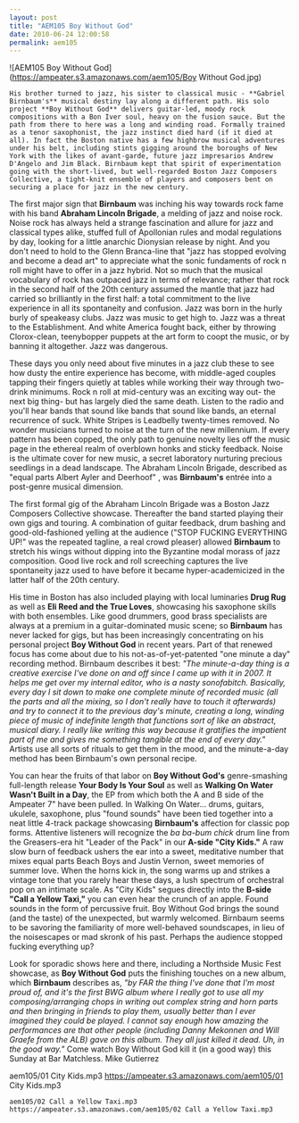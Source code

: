```yaml
---
layout: post
title: "AEM105 Boy Without God"
date: 2010-06-24 12:00:58
permalink: aem105
---
```

![AEM105 Boy Without God](https://ampeater.s3.amazonaws.com/aem105/Boy Without God.jpg)

    His brother turned to jazz, his sister to classical music - **Gabriel Birnbaum's** musical destiny lay along a different path. His solo project **Boy Without God** delivers guitar-led, moody rock compositions with a Bon Iver soul, heavy on the fusion sauce. But the path from there to here was a long and winding road. Formally trained as a tenor saxophonist, the jazz instinct died hard (if it died at all). In fact the Boston native has a few highbrow musical adventures under his belt, including stints gigging around the boroughs of New York with the likes of avant-garde, future jazz impresarios Andrew D'Angelo and Jim Black. Birnbaum kept that spirit of experimentation going with the short-lived, but well-regarded Boston Jazz Composers Collective, a tight-knit ensemble of players and composers bent on securing a place for jazz in the new century.

The first major sign that **Birnbaum** was inching his way towards rock fame with his band **Abraham Lincoln Brigade**, a melding of jazz and noise rock. Noise rock has always held a strange fascination and allure for jazz and classical types alike, stuffed full of Apollonian rules and modal regulations by day, looking for a little anarchic Dionysian release by night. And you don't need to hold to the Glenn Branca-line that "jazz has stopped evolving and become a dead art" to appreciate what the sonic fundaments of rock n roll might have to offer in a jazz hybrid. Not so much that the musical vocabulary of rock has outpaced jazz in terms of relevance; rather that rock in the second half of the 20th century assumed the mantle that jazz had carried so brilliantly in the first half: a total commitment to the live experience in all its spontaneity and confusion. Jazz was born in the hurly burly of speakeasy clubs. Jazz was music to get high to. Jazz was a threat to the Establishment. And white America fought back, either by throwing Clorox-clean, teenybopper puppets at the art form to coopt the music, or by banning it altogether. Jazz was dangerous.

These days you only need about five minutes in a jazz club these to see how dusty the entire experience has become, with middle-aged couples tapping their fingers quietly at tables while working their way through two-drink minimums. Rock n roll at mid-century was an exciting way out- the next big thing- but has largely died the same death. Listen to the radio and you'll hear bands that sound like bands that sound like bands, an eternal recurrence of suck. White Stripes is Leadbelly twenty-times removed. No wonder musicians turned to noise at the turn of the new millennium. If every pattern has been copped, the only path to genuine novelty lies off the music page in the ethereal realm of overblown honks and sticky feedback. Noise is the ultimate cover for new music, a secret laboratory nurturing precious seedlings in a dead landscape. The Abraham Lincoln Brigade, described as "equal parts Albert Ayler and Deerhoof" , was **Birnbaum's** entrée into a post-genre musical dimension.

The first formal gig of the Abraham Lincoln Brigade was a Boston Jazz Composers Collective showcase. Thereafter the band started playing their own gigs and touring. A combination of guitar feedback, drum bashing and good-old-fashioned yelling at the audience ("STOP FUCKING EVERYTHING UP!" was the repeated tagline, a real crowd pleaser) allowed **Birnbaum** to stretch his wings without dipping into the Byzantine modal morass of jazz composition. Good live rock and roll screeching captures the live spontaneity jazz used to have before it became hyper-academicized in the latter half of the 20th century.

His time in Boston has also included playing with local luminaries **Drug Rug** as well as **Eli Reed and the True Loves**, showcasing his saxophone skills with both ensembles. Like good drummers, good brass specialists are always at a premium in a guitar-dominated music scene; so **Birnbaum** has never lacked for gigs, but has been increasingly concentrating on his personal project **Boy Without God** in recent years. Part of that renewed focus has come about due to his not-as-of-yet-patented "one minute a day" recording method. Birnbaum describes it best: _"The minute-a-day thing is a creative exercise I've done on and off since I came up with it in 2007. It helps me get over my internal editor, who is a nasty sonofabitch. Basically, every day I sit down to make one complete minute of recorded music (all the parts and all the mixing, so I don't really have to touch it afterwards) and try to connect it to the previous day's minute, creating a long, winding piece of music of indefinite length that functions sort of like an abstract, musical diary. I really like writing this way because it gratifies the impatient part of me and gives me something tangible at the end of every day."_ Artists use all sorts of rituals to get them in the mood, and the minute-a-day method has been Birnbaum's own personal recipe.

You can hear the fruits of that labor on **Boy Without God's** genre-smashing full-length release **Your Body Is Your Soul** as well as **Walking On Water Wasn't Built in a Day**, the EP from which both the A and B side of the Ampeater 7" have been pulled. In Walking On Water... drums, guitars, ukulele, saxophone, plus "found sounds" have been tied together into a neat little 4-track package showcasing **Birnbaum's** affection for classic pop forms. Attentive listeners will recognize the _ba ba-bum chick_ drum line from the Greasers-era hit "Leader of the Pack" in our **A-side "City Kids."** A raw slow burn of feedback ushers the ear into a sweet, meditative number that mixes equal parts Beach Boys and Justin Vernon, sweet memories of summer love. When the horns kick in, the song warms up and strikes a vintage tone that you rarely hear these days, a lush spectrum of orchestral pop on an intimate scale. As "City Kids" segues directly into the **B-side "Call a Yellow Taxi,"** you can even hear the crunch of an apple. Found sounds in the form of percussive fruit. Boy Without God brings the sound (and the taste) of the unexpected, but warmly welcomed. Birnbaum seems to be savoring the familiarity of more well-behaved soundscapes, in lieu of the noisescapes or mad skronk of his past. Perhaps the audience stopped fucking everything up?

Look for sporadic shows here and there, including a Northside Music Fest showcase, as **Boy Without God** puts the finishing touches on a new album, which **Birnbaum** describes as, _"by FAR the thing I've done that I'm most proud of, and it's the first BWG album where I really got to use all my composing/arranging chops in writing out complex string and horn parts and then bringing in friends to play them, usually better than I ever imagined they could be played. I cannot say enough how amazing the performances are that other people (including Danny Mekonnen and Will Graefe from the ALB) gave on this album. They all just killed it dead. Uh, in the good way."_ Come watch Boy Without God kill it (in a good way) this Sunday at Bar Matchless. Mike Gutierrez
  
  aem105/01 City Kids.mp3
    https://ampeater.s3.amazonaws.com/aem105/01 City Kids.mp3
    
    aem105/02 Call a Yellow Taxi.mp3
    https://ampeater.s3.amazonaws.com/aem105/02 Call a Yellow Taxi.mp3
    
    
